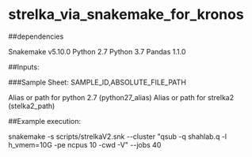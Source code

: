 # strelka_via_snakemake_for_kronos

##dependencies 

Snakemake v5.10.0
Python 2.7
Python 3.7
Pandas 1.1.0

##Inputs:

###Sample Sheet:
SAMPLE_ID,ABSOLUTE_FILE_PATH

Alias or path for python 2.7 (python27_alias)
Alias or path for strelka2 (stelka2_path)


##Example execution:

snakemake -s scripts/strelkaV2.snk --cluster "qsub -q shahlab.q -l h_vmem=10G -pe ncpus 10 -cwd -V" --jobs 40


